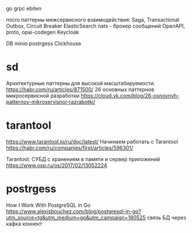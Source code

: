 go
grpc
ebiten

micro
паттерны межсервисного взаимодействия: Saga, Transactional Outbox, Circuit Breaker
ElasticSearch
nats - брокер сообщений
OpenAPI, proto, opai-codegen
Keycloak

DB
minio
postrgess
Clickhouse

# sd
Архитектурные паттерны для высокой масштабируемости.
https://habr.com/ru/articles/871500/
26 основных паттернов микросервисной разработки
https://cloud.vk.com/blog/26-osnovnyh-patternov-mikroservisnoj-razrabotki/

# tarantool
https://www.tarantool.io/ru/doc/latest/
Начинаем работать с Tarantool
https://habr.com/ru/companies/first/articles/596301/

Tarantool: СУБД с хранением в памяти и сервер приложений
https://www.osp.ru/os/2017/02/13052224

# postrgess
How I Work With PostgreSQL in Go
https://www.alexisbouchez.com/blog/postgresql-in-go?utm_source=tg&utm_medium=go&utm_campaign=180525
связь БД через кафка коннект
